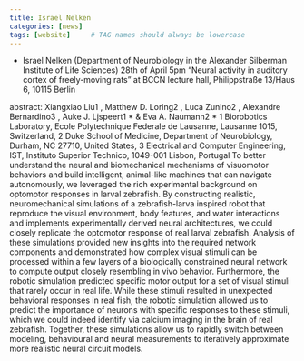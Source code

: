 ```yaml
---
title: Israel Nelken
categories: [news]
tags: [website]     # TAG names should always be lowercase
---
```


- Israel Nelken (Department of Neurobiology in the Alexander Silberman Institute of Life Sciences) 
28th of April 5pm
“Neural activity in auditory cortex of freely-moving rats”
at BCCN lecture hall, Philippstraße 13/Haus 6, 10115 Berlin

abstract:
Xiangxiao Liu1 , Matthew D. Loring2 , Luca Zunino2 , Alexandre Bernardino3 , Auke J. Ljspeert1 * & Eva A. Naumann2 * 1 Biorobotics Laboratory, Ecole Polytechnique Federale de Lausanne, Lausanne 1015, Switzerland, 2 Duke School of Medicine, Department of Neurobiology, Durham, NC 27710, United States, 3 Electrical and Computer Engineering, IST, Instituto Superior Technico, 1049-001 Lisbon, Portugal
To better understand the neural and biomechanical mechanisms of visuomotor behaviors and build intelligent, animal-like machines that can navigate autonomously, we leveraged the rich experimental background on optomotor responses in larval zebrafish. By constructing realistic, neuromechanical simulations of a zebrafish-larva inspired robot that reproduce the visual environment, body features, and water interactions and implements experimentally derived neural architectures, we could closely replicate the optomotor response of real larval zebrafish. Analysis of these simulations provided new insights into the required network components and demonstrated how complex visual stimuli can be processed within a few layers of a biologically constrained neural network to compute output closely resembling in vivo behavior. Furthermore, the robotic simulation predicted specific motor output for a set of visual stimuli that rarely occur in real life. While these stimuli resulted in unexpected behavioral responses in real fish, the robotic simulation allowed us to predict the importance of neurons with specific responses to these stimuli, which we could indeed identify via calcium imaging in the brain of real zebrafish. Together, these simulations allow us to rapidly switch between modeling, behavioural and neural measurements to iteratively approximate more realistic neural circuit models.
